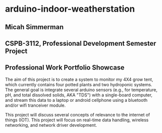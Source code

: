 # arduino-indoor-weatherstation

## Micah Simmerman
## CSPB-3112, Professional Development Semester Project 
## Professional Work Portfolio Showcase

The aim of this project is to create a system to monitor my 4X4 grow tent, which currently contains four potted plants and two hydroponic systems. The general goal is integrate several arduino sensors (e.g., for temperature, pH, and total dissolved solids, AKA "TDS") with a single-board computer, and stream this data to a laptop or android cellphone using a bluetooth and/or wifi tranceiver module.

This project will discuss several concepts of relevance to the internet of things (IOT). This project will focus on real-time data handling, wireless networking, and network driver development.

